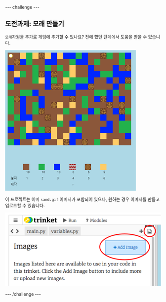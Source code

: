 --- challenge ---

## 도전과제: 모래 만들기

`모래`자원을 추가로 게임에 추가할 수 있나요? 전에 했던 단계에서 도움을 받을 수 있습니다.

![스크린샷](images/craft-sand.png)

이 프로젝트는 이미 `sand.gif` 이미지가 포함되어 있으나, 원하는 경우 이미지를 만들고 업로드할 수 있습니다.

![스크린샷](images/craft-upload.png)

--- /challenge ---